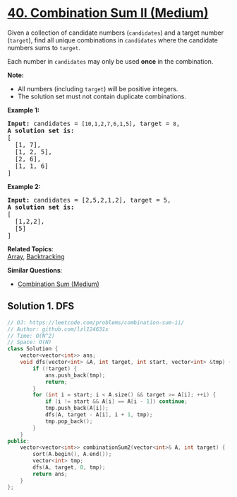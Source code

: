 # [40. Combination Sum II (Medium)](https://leetcode.com/problems/combination-sum-ii/)

<p>Given a collection of candidate numbers (<code>candidates</code>) and a target number (<code>target</code>), find all unique combinations in <code>candidates</code>&nbsp;where the candidate numbers sums to <code>target</code>.</p>

<p>Each number in <code>candidates</code>&nbsp;may only be used <strong>once</strong> in the combination.</p>

<p><strong>Note:</strong></p>

<ul>
	<li>All numbers (including <code>target</code>) will be positive integers.</li>
	<li>The solution set must not contain duplicate combinations.</li>
</ul>

<p><strong>Example 1:</strong></p>

<pre><strong>Input:</strong> candidates =&nbsp;<code>[10,1,2,7,6,1,5]</code>, target =&nbsp;<code>8</code>,
<strong>A solution set is:</strong>
[
  [1, 7],
  [1, 2, 5],
  [2, 6],
  [1, 1, 6]
]
</pre>

<p><strong>Example 2:</strong></p>

<pre><strong>Input:</strong> candidates =&nbsp;[2,5,2,1,2], target =&nbsp;5,
<strong>A solution set is:</strong>
[
&nbsp; [1,2,2],
&nbsp; [5]
]
</pre>


**Related Topics**:  
[Array](https://leetcode.com/tag/array/), [Backtracking](https://leetcode.com/tag/backtracking/)

**Similar Questions**:
* [Combination Sum (Medium)](https://leetcode.com/problems/combination-sum/)

## Solution 1. DFS

```cpp
// OJ: https://leetcode.com/problems/combination-sum-ii/
// Author: github.com/lzl124631x
// Time: O(N^2)
// Space: O(N)
class Solution {
    vector<vector<int>> ans;
    void dfs(vector<int> &A, int target, int start, vector<int> &tmp) {
        if (!target) {
            ans.push_back(tmp);
            return;
        }
        for (int i = start; i < A.size() && target >= A[i]; ++i) {
            if (i != start && A[i] == A[i - 1]) continue;
            tmp.push_back(A[i]);
            dfs(A, target - A[i], i + 1, tmp);
            tmp.pop_back();
        }
    }
public:
    vector<vector<int>> combinationSum2(vector<int>& A, int target) {
        sort(A.begin(), A.end());
        vector<int> tmp;
        dfs(A, target, 0, tmp);
        return ans;
    }
};
```